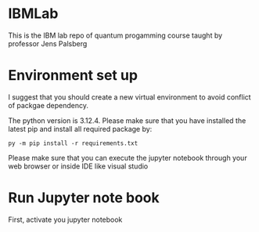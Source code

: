 # IBMLab
This is the IBM lab repo of quantum progamming course taught by professor Jens Palsberg


# Environment set up

I suggest that you should create a new virtual environment to avoid conflict of packgae dependency.



The python version is 3.12.4. Please make sure that you have installed the latest pip and install all required package by:


```console
py -m pip install -r requirements.txt 
```

Please make sure that you can execute the jupyter notebook through your web browser or inside IDE like visual studio 


# Run Jupyter note book


First, activate you jupyter notebook 


